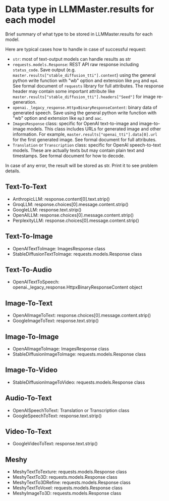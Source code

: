 # Data type in LLMMaster.results for each model

Brief summary of what type to be stored in LLMMaster.results for each model.

Here are typical cases how to handle in case of successful request:
- `str`: most of text-output models can handle results as str
- `requests.models.Response`: REST API raw response including `status_code`. Save output (e.g. `master.results["stable_diffusion_tti"].content`) using the general python write function with "wb" option and extension like `png` and `mp4`. See formal document of `requests` library for full attributes. The response header may contain some important attribute like `master.results["stable_diffusion_tti"].headers["Seed"]` for image re-generation.
- `openai._legacy_response.HttpxBinaryResponseContent`: binary data of generated speech. Save using the general python write function with "wb" option and extension like `mp3` and `aac`.
- `ImagesResponse` class: specific for OpenAI text-to-image and image-to-image models. This class includes URLs for generated image and other information. For example, `master.results["openai_tti"].data[0].url` for the first generated image. See formal document for full attributes.
- `Translation` or `Transcription` class: specific for OpenAI speech-to-text models. These are actually texts but may contain plain text and timestamps. See formal document for how to decode.

In case of any error, the result will be stored as str. Print it to see problem details.

## Text-To-Text
  - AnthropicLLM: response.content[0].text.strip()
  - GroqLLM: response.choices[0].message.content.strip()
  - GoogleLLM: response.text.strip()
  - OpenAILLM: response.choices[0].message.content.strip()
  - PerplexityLLM: response.choices[0].message.content.strip()

## Text-To-Image
  - OpenAITextToImage: ImagesResponse class
  - StableDiffusionTextToImage: requests.models.Response class

## Text-To-Audio
  - OpenAITextToSpeech: openai._legacy_response.HttpxBinaryResponseContent object

## Image-To-Text
  - OpenAIImageToText: response.choices[0].message.content.strip()
  - GoogleImageToText: response.text.strip()

## Image-To-Image
  - OpenAIImageToImage: ImagesResponse class
  - StableDiffusionImageToImage: requests.models.Response class

## Image-To-Video
  - StableDiffusionImageToVideo: requests.models.Response class

## Audio-To-Text
  - OpenAISpeechToText: Translation or Transcription class
  - GoogleSpeechToText: response.text.strip()

## Video-To-Text
  - GoogleVideoToText: response.text.strip()

## Meshy
  - MeshyTextToTexture: requests.models.Response class
  - MeshyTextTo3D: requests.models.Response class
  - MeshyTextTo3DRefine: requests.models.Response class
  - MeshyTextToVoxel: requests.models.Response class
  - MeshyImageTo3D: requests.models.Response class
